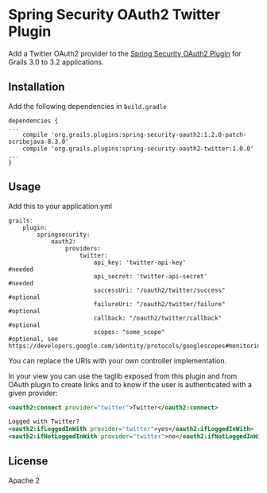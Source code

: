 Spring Security OAuth2 Twitter Plugin
====================================

Add a Twitter OAuth2 provider to the [Spring Security OAuth2 Plugin](https://github.com/grails-plugins/grails-spring-security-oauth2)
for Grails 3.0 to 3.2 applications.

Installation
------------
Add the following dependencies in `build.gradle`
```
dependencies {
...
    compile 'org.grails.plugins:spring-security-oauth2:1.2.0-patch-scribejava-8.3.0'
    compile 'org.grails.plugins:spring-security-oauth2-twitter:1.0.0'
...
}
```

Usage
-----
Add this to your application.yml
```
grails:
    plugin:
        springsecurity:
            oauth2:
                providers:
                    twitter:
                        api_key: 'twitter-api-key'               #needed
                        api_secret: 'twitter-api-secret'         #needed
                        successUri: "/oauth2/twitter/success"    #optional
                        failureUri: "/oauth2/twitter/failure"    #optional
                        callback: "/oauth2/twitter/callback"     #optional
                        scopes: "some_scope"                     #optional, see https://developers.google.com/identity/protocols/googlescopes#monitoringv3
```
You can replace the URIs with your own controller implementation.

In your view you can use the taglib exposed from this plugin and from OAuth plugin to create links and to know if the user is authenticated with a given provider:
```xml
<oauth2:connect provider="twitter">Twitter</oauth2:connect>

Logged with Twitter?
<oauth2:ifLoggedInWith provider="twitter">yes</oauth2:ifLoggedInWith>
<oauth2:ifNotLoggedInWith provider="twitter">no</oauth2:ifNotLoggedInWith>
```

License
-------
Apache 2